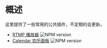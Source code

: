 # 概述

这里提供了一些常用的公共插件，不定期的会更新。

* [RTMP 播放器](/plugin/HRM-Player.html)   ![NPM version](https://img.shields.io/npm/v/hrm-player.svg)
* [Calendar 农历面板](/plugin/Calendar.html)   ![NPM version](https://img.shields.io/npm/v/vue-lunar-calendar-pro.svg)